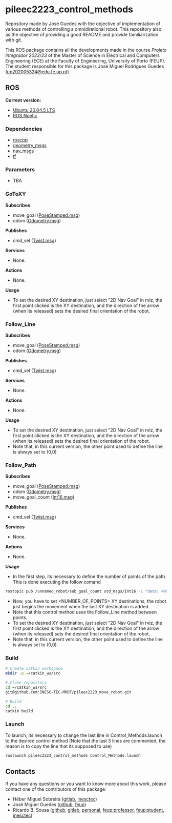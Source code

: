 # pileec2223_control_methods
Repository made by José Guedes with the objective of implementation of various methods of controlling a omnidiretional robot. This repository also as the objective of providing a good README and provide familiarization with git.

This ROS package contains all the developments made in the course _Projeto_
_Integrador 2022/23_ of the Master of Science in Electrical and Computers
Engineering (ECE) at the Faculty of Engineering, University of Porto (FEUP).
The student responsible for this package is José Miguel Rodrigues Guedes
(up202005324@edu.fe.up.pt).

## ROS

**Current version:**

- [Ubuntu 20.04.5 LTS](https://releases.ubuntu.com/focal/)
- [ROS Noetic](https://wiki.ros.org/noetic)

### Dependencies

- [roscpp](https://wiki.ros.org/roscpp)
- [geometry_msgs](https://wiki.ros.org/geometry_msgs)
- [nav_msgs](https://wiki.ros.org/nav_msgs)
- [tf](https://wiki.ros.org/tf)

### Parameters

- TBA


### GoToXY

**Subscribes**

- move_goal
  ([PoseStamped.msg](http://docs.ros.org/en/noetic/api/geometry_msgs/html/msg/PoseStamped.html))
- odom
  ([Odometry.msg](https://docs.ros.org/en/noetic/api/nav_msgs/html/msg/Odometry.html))

**Publishes**

- cmd_vel
  ([Twist.msg](https://docs.ros.org/en/noetic/api/geometry_msgs/html/msg/Twist.html))

**Services**

- None.

**Actions**

- None.

**Usage**
- To set the desired XY destination, just select "2D Nav Goal" in rviz, the first point clicked is the XY destination, and the direction of the arrow (when its released) sets the desired final orientation of the robot.

### Follow_Line

**Subscribes**

- move_goal
  ([PoseStamped.msg](http://docs.ros.org/en/noetic/api/geometry_msgs/html/msg/PoseStamped.html))
- odom
  ([Odometry.msg](https://docs.ros.org/en/noetic/api/nav_msgs/html/msg/Odometry.html))

**Publishes**

- cmd_vel
  ([Twist.msg](https://docs.ros.org/en/noetic/api/geometry_msgs/html/msg/Twist.html))

**Services**

- None.

**Actions**

- None.

**Usage**
- To set the desired XY destination, just select "2D Nav Goal" in rviz, the first point clicked is the XY destination, and the direction of the arrow (when its released) sets the desired final orientation of the robot.
- Note that, in this current version, the other point used to define the line is always set to (0,0)

### Follow_Path

**Subscribes**

- move_goal
  ([PoseStamped.msg](http://docs.ros.org/en/noetic/api/geometry_msgs/html/msg/PoseStamped.html))
- odom
  ([Odometry.msg](https://docs.ros.org/en/noetic/api/nav_msgs/html/msg/Odometry.html))
- move_goal_count
  ([Int16.msg](http://docs.ros.org/en/noetic/api/std_msgs/html/msg/Int16.html))

**Publishes**

- cmd_vel
  ([Twist.msg](https://docs.ros.org/en/noetic/api/geometry_msgs/html/msg/Twist.html))

**Services**

- None.

**Actions**

- None.

**Usage**
- In the first step, its necessary to define the number of points of the path. This is done executing the follow comand
```sh
rostopic pub /unnamed_robot/sub_goal_count std_msgs/Int16 -1 "data: <NUMBER_OF_POINTS>"
```
- Now, you have to set <NUMBER_OF_POINTS> XY destinations, the robot just begins the movement when the last XY destination is added.
- Note that this control method uses the Follow_Line method between points.
- To set the desired XY destination, just select "2D Nav Goal" in rviz, the first point clicked is the XY destination, and the direction of the arrow (when its released) sets the desired final orientation of the robot.
- Note that, in this current version, the other point used to define the line is always set to (0,0).


### Build

```sh
# Create catkin workspace
mkdir -p ~/catkin_ws/src

# Clone repository
cd ~/catkin_ws/src
git@github.com:INESC-TEC-MRDT/pileec2223_move_robot.git

# Build
cd ..
catkin build
```

### Launch

To launch, its necessary to change the last line in Control_Methods.launch to the desired control method (Note that the last 3 lines are commented, the reason is to copy the line that its supposed to use)

```sh
roslaunch pileec2223_control_methods Control_Methods.launch
```

## Contacts

If you have any questions or you want to know more about this work, please
contact one of the contributors of this package:

- Héber Miguel Sobreira ([gitlab](https://gitlab.inesctec.pt/heber.m.sobreira),
  [inesctec](mailto:heber.m.sobreira@inesctec.pt))
- José Miguel Guedes ([github](https://github.com/MKira99),
  [feup](mailto:up202005324@edu.fe.up.pt))
- Ricardo B. Sousa ([github](https://github.com/sousarbarb/),
  [gitlab](https://gitlab.com/sousarbarb/),
  [personal](mailto:sousa.ricardob@outlook.com),
  [feup:professor](mailto:rbs@fe.up.pt),
  [feup:student](mailto:up201503004@edu.fe.up.pt),
  [inesctec](mailto:ricardo.b.sousa@inesctec.pt))
